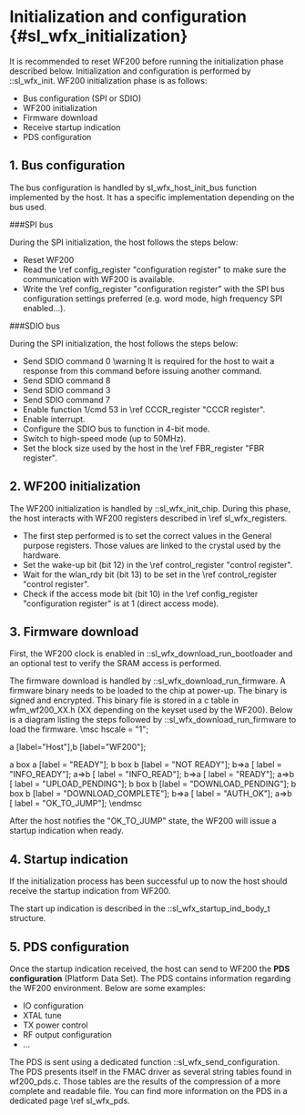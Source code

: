 Initialization and configuration {#sl_wfx_initialization}  
============

It is recommended to reset WF200 before running the initialization phase described below.
Initialization and configuration is performed by ::sl_wfx_init. WF200 initialization phase is as follows:
* Bus configuration (SPI or SDIO)
* WF200 initialization
* Firmware download
* Receive startup indication 
* PDS configuration

## 1. Bus configuration
The bus configuration is handled by sl_wfx_host_init_bus function implemented by the host. It has a specific implementation depending on the bus used.

###SPI bus

During the SPI initialization, the host follows the steps below:
* Reset WF200
* Read the \ref config_register "configuration register" to make sure the communication with WF200 is available.
* Write the \ref config_register "configuration register" with the SPI bus configuration settings preferred (e.g. word mode, high frequency SPI enabled...).

###SDIO bus

During the SPI initialization, the host follows the steps below:
* Send SDIO command 0 \warning It is required for the host to wait a response from this command before issuing another command.
* Send SDIO command 8
* Send SDIO command 3
* Send SDIO command 7 
* Enable function 1/cmd 53 in \ref CCCR_register "CCCR register".
* Enable interrupt.
* Configure the SDIO bus to function in 4-bit mode.
* Switch to high-speed mode (up to 50MHz).
* Set the block size used by the host in the \ref FBR_register "FBR register".

## 2. WF200 initialization
The WF200 initialization is handled by ::sl_wfx_init_chip. During this phase, the host interacts with WF200 registers described in \ref sl_wfx_registers.
* The first step performed is to set the correct values in the General purpose registers. Those values are linked to the crystal used by the hardware.
* Set the wake-up bit (bit 12) in the \ref control_register "control register".
* Wait for the wlan_rdy bit (bit 13) to be set in the \ref control_register "control register".
* Check if the access mode bit (bit 10) in the \ref config_register "configuration register" is at 1 (direct access mode).

## 3. Firmware download 

First, the WF200 clock is enabled in ::sl_wfx_download_run_bootloader and an optional test to verify the SRAM access is performed.

The firmware download is handled by ::sl_wfx_download_run_firmware.
A firmware binary needs to be loaded to the chip at power-up. The binary is signed and encrypted. This binary file is stored in a c table in wfm_wf200_XX.h (XX depending on the keyset used by the WF200).
Below is a diagram listing the steps followed by ::sl_wfx_download_run_firmware to load the firmware.
\msc 
  hscale = "1"; 

  a [label="Host"],b [label="WF200"];

  a box a [label = "READY"]; 
  b box b [label = "NOT READY"]; 
  b=>a [ label = "INFO_READY"]; 
  a=>b [ label = "INFO_READ"]; 
  b=>a [ label = "READY"];
  a=>b [ label = "UPLOAD_PENDING"]; 
  b box b [label = "DOWNLOAD_PENDING"]; 
  b box b [label = "DOWNLOAD_COMPLETE"]; 
  b=>a [ label = "AUTH_OK"];
  a=>b [ label = "OK_TO_JUMP"]; 
\endmsc

After the host notifies the "OK_TO_JUMP" state, the WF200 will issue a startup indication when ready. 

## 4. Startup indication
If the initialization process has been successful up to now the host should receive the startup indication from WF200. 

The start up indication is described in the ::sl_wfx_startup_ind_body_t structure.

## 5. PDS configuration
Once the startup indication received, the host can send to WF200 the **PDS configuration** (Platform Data Set). The PDS contains information regarding the WF200 environment. Below are some examples:
* IO configuration
* XTAL tune
* TX power control
* RF output configuration
* ...

The PDS is sent using a dedicated function ::sl_wfx_send_configuration.
The PDS presents itself in the FMAC driver as several string tables found in wf200_pds.c. Those tables are the results of the compression of a more complete and readable file. 
You can find more information on the PDS in a dedicated page \ref sl_wfx_pds.

